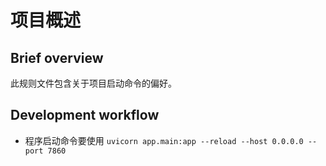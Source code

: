 # 项目概述

## Brief overview

此规则文件包含关于项目启动命令的偏好。

## Development workflow

- 程序启动命令要使用 `uvicorn app.main:app --reload --host 0.0.0.0 --port 7860`
